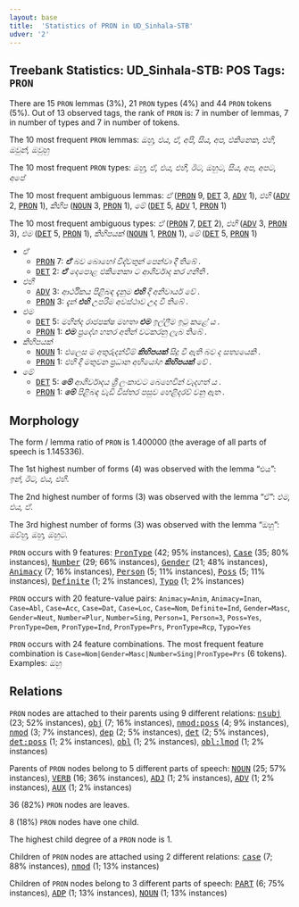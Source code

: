 ```yaml
---
layout: base
title:  'Statistics of PRON in UD_Sinhala-STB'
udver: '2'
---
```


## Treebank Statistics: UD_Sinhala-STB: POS Tags: `PRON`

There are 15 `PRON` lemmas (3%), 21 `PRON` types (4%) and 44 `PRON` tokens (5%).
Out of 13 observed tags, the rank of `PRON` is: 7 in number of lemmas, 7 in number of types and 7 in number of tokens.

The 10 most frequent `PRON` lemmas: <em>ඔහු, එය, ඒ, අපි, සිය, අප, එකිනෙක, එහි, ඔවුන්, ඔවුහු</em>

The 10 most frequent `PRON` types:  <em>ඔහු, ඒ, එය, එහි, ඊට, ඔහුට, සිය, අප, අපට, අපේ</em>

The 10 most frequent ambiguous lemmas: <em>ඒ</em> (<tt><a href="si_stb-pos-PRON.html">PRON</a></tt> 9, <tt><a href="si_stb-pos-DET.html">DET</a></tt> 3, <tt><a href="si_stb-pos-ADV.html">ADV</a></tt> 1), <em>එහි</em> (<tt><a href="si_stb-pos-ADV.html">ADV</a></tt> 2, <tt><a href="si_stb-pos-PRON.html">PRON</a></tt> 1), <em>කිහිප</em> (<tt><a href="si_stb-pos-NOUN.html">NOUN</a></tt> 3, <tt><a href="si_stb-pos-PRON.html">PRON</a></tt> 1), <em>මේ</em> (<tt><a href="si_stb-pos-DET.html">DET</a></tt> 5, <tt><a href="si_stb-pos-ADV.html">ADV</a></tt> 1, <tt><a href="si_stb-pos-PRON.html">PRON</a></tt> 1)

The 10 most frequent ambiguous types:  <em>ඒ</em> (<tt><a href="si_stb-pos-PRON.html">PRON</a></tt> 7, <tt><a href="si_stb-pos-DET.html">DET</a></tt> 2), <em>එහි</em> (<tt><a href="si_stb-pos-ADV.html">ADV</a></tt> 3, <tt><a href="si_stb-pos-PRON.html">PRON</a></tt> 3), <em>එම</em> (<tt><a href="si_stb-pos-DET.html">DET</a></tt> 5, <tt><a href="si_stb-pos-PRON.html">PRON</a></tt> 1), <em>කිහිපයක්</em> (<tt><a href="si_stb-pos-NOUN.html">NOUN</a></tt> 1, <tt><a href="si_stb-pos-PRON.html">PRON</a></tt> 1), <em>මේ</em> (<tt><a href="si_stb-pos-DET.html">DET</a></tt> 5, <tt><a href="si_stb-pos-PRON.html">PRON</a></tt> 1)


* <em>ඒ</em>
  * <tt><a href="si_stb-pos-PRON.html">PRON</a></tt> 7: <em><b>ඒ</b> බව බොහෝ විද්වතුන් පෙන්වා දී තිබේ .</em>
  * <tt><a href="si_stb-pos-DET.html">DET</a></tt> 2: <em><b>ඒ</b> දෙපොළ එකිනෙකා ට ආශිර්වාද කර ගනිති .</em>
* <em>එහි</em>
  * <tt><a href="si_stb-pos-ADV.html">ADV</a></tt> 3: <em>ආර්ථිකය පිළිබඳ දැනුම <b>එහි</b> දී අනිවාර්ය වේ .</em>
  * <tt><a href="si_stb-pos-PRON.html">PRON</a></tt> 3: <em>දැන් <b>එහි</b> උපරිම අවස්ථාව උදා වී තිබේ .</em>
* <em>එම</em>
  * <tt><a href="si_stb-pos-DET.html">DET</a></tt> 5: <em>මහින්ද රාජපක්ෂ මහතා <b>එම</b> ඉල්ලීම ඉටු කළේ ය .</em>
  * <tt><a href="si_stb-pos-PRON.html">PRON</a></tt> 1: <em><b>එම</b> ප්‍රදේශ හතර අතින් වටකරනු ලැබ තිබේ .</em>
* <em>කිහිපයක්</em>
  * <tt><a href="si_stb-pos-NOUN.html">NOUN</a></tt> 1: <em>එලෙස ම අතුරුදන්වීම් <b>කිහිපයක්</b> සිදු වී ඇති බව ද සත්‍යයෙකි .</em>
  * <tt><a href="si_stb-pos-PRON.html">PRON</a></tt> 1: <em>එහි දී මතුවන ප්‍රධාන අභියෝග <b>කිහිපයක්</b> වේ .</em>
* <em>මේ</em>
  * <tt><a href="si_stb-pos-DET.html">DET</a></tt> 5: <em><b>මේ</b> ආශිර්වාදය ශ්‍රී ලංකාවට බෙහෙවින් වැදගත් ය .</em>
  * <tt><a href="si_stb-pos-PRON.html">PRON</a></tt> 1: <em><b>මේ</b> පිළිබඳ වැඩි විස්තර පසුව හෙළිදරව් වනු ඇත .</em>

## Morphology

The form / lemma ratio of `PRON` is 1.400000 (the average of all parts of speech is 1.145336).

The 1st highest number of forms (4) was observed with the lemma “එය”: <em>ඉන්, ඊට, එය, එහි</em>.

The 2nd highest number of forms (3) was observed with the lemma “ඒ”: <em>එම, එය, ඒ</em>.

The 3rd highest number of forms (3) was observed with the lemma “ඔහු”: <em>ඔව්හු, ඔහු, ඔහුට</em>.

`PRON` occurs with 9 features: <tt><a href="si_stb-feat-PronType.html">PronType</a></tt> (42; 95% instances), <tt><a href="si_stb-feat-Case.html">Case</a></tt> (35; 80% instances), <tt><a href="si_stb-feat-Number.html">Number</a></tt> (29; 66% instances), <tt><a href="si_stb-feat-Gender.html">Gender</a></tt> (21; 48% instances), <tt><a href="si_stb-feat-Animacy.html">Animacy</a></tt> (7; 16% instances), <tt><a href="si_stb-feat-Person.html">Person</a></tt> (5; 11% instances), <tt><a href="si_stb-feat-Poss.html">Poss</a></tt> (5; 11% instances), <tt><a href="si_stb-feat-Definite.html">Definite</a></tt> (1; 2% instances), <tt><a href="si_stb-feat-Typo.html">Typo</a></tt> (1; 2% instances)

`PRON` occurs with 20 feature-value pairs: `Animacy=Anim`, `Animacy=Inan`, `Case=Abl`, `Case=Acc`, `Case=Dat`, `Case=Loc`, `Case=Nom`, `Definite=Ind`, `Gender=Masc`, `Gender=Neut`, `Number=Plur`, `Number=Sing`, `Person=1`, `Person=3`, `Poss=Yes`, `PronType=Dem`, `PronType=Ind`, `PronType=Prs`, `PronType=Rcp`, `Typo=Yes`

`PRON` occurs with 24 feature combinations.
The most frequent feature combination is `Case=Nom|Gender=Masc|Number=Sing|PronType=Prs` (6 tokens).
Examples: <em>ඔහු</em>


## Relations

`PRON` nodes are attached to their parents using 9 different relations: <tt><a href="si_stb-dep-nsubj.html">nsubj</a></tt> (23; 52% instances), <tt><a href="si_stb-dep-obj.html">obj</a></tt> (7; 16% instances), <tt><a href="si_stb-dep-nmod-poss.html">nmod:poss</a></tt> (4; 9% instances), <tt><a href="si_stb-dep-nmod.html">nmod</a></tt> (3; 7% instances), <tt><a href="si_stb-dep-dep.html">dep</a></tt> (2; 5% instances), <tt><a href="si_stb-dep-det.html">det</a></tt> (2; 5% instances), <tt><a href="si_stb-dep-det-poss.html">det:poss</a></tt> (1; 2% instances), <tt><a href="si_stb-dep-obl.html">obl</a></tt> (1; 2% instances), <tt><a href="si_stb-dep-obl-lmod.html">obl:lmod</a></tt> (1; 2% instances)

Parents of `PRON` nodes belong to 5 different parts of speech: <tt><a href="si_stb-pos-NOUN.html">NOUN</a></tt> (25; 57% instances), <tt><a href="si_stb-pos-VERB.html">VERB</a></tt> (16; 36% instances), <tt><a href="si_stb-pos-ADJ.html">ADJ</a></tt> (1; 2% instances), <tt><a href="si_stb-pos-ADV.html">ADV</a></tt> (1; 2% instances), <tt><a href="si_stb-pos-AUX.html">AUX</a></tt> (1; 2% instances)

36 (82%) `PRON` nodes are leaves.

8 (18%) `PRON` nodes have one child.

The highest child degree of a `PRON` node is 1.

Children of `PRON` nodes are attached using 2 different relations: <tt><a href="si_stb-dep-case.html">case</a></tt> (7; 88% instances), <tt><a href="si_stb-dep-nmod.html">nmod</a></tt> (1; 13% instances)

Children of `PRON` nodes belong to 3 different parts of speech: <tt><a href="si_stb-pos-PART.html">PART</a></tt> (6; 75% instances), <tt><a href="si_stb-pos-ADP.html">ADP</a></tt> (1; 13% instances), <tt><a href="si_stb-pos-NOUN.html">NOUN</a></tt> (1; 13% instances)

